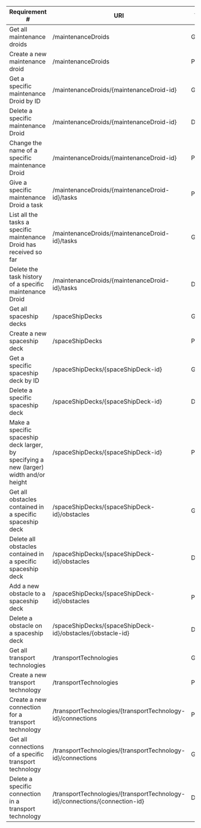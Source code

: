 |Requirement # | URI | VERB |
|---|---|---|
| Get all maintenance droids | /maintenanceDroids | GET |                                                                      
| Create a new maintenance droid | /maintenanceDroids | POST |                                                                
| Get a specific maintenance Droid by ID | /maintenanceDroids/{maintenanceDroid-id}| GET |                                                          
| Delete a specific maintenance Droid | /maintenanceDroids/{maintenanceDroid-id} | DELETE |                                                          
| Change the name of a specific maintenance Droid | /maintenanceDroids/{maintenanceDroid-id}| PATCH |                                              
| Give a specific maintenance Droid a task | /maintenanceDroids/{maintenanceDroid-id}/tasks | POST |                                        
| List all the tasks a specific maintenance Droid has received so far | /maintenanceDroids/{maintenanceDroid-id}/tasks | GET |                       
| Delete the task history of a specific maintenance Droid | /maintenanceDroids/{maintenanceDroid-id}/tasks| DELETE |                                   
| Get all spaceship decks | /spaceShipDecks | GET |                                                               
| Create a new spaceship deck | /spaceShipDecks | POST |                                                            
| Get a specific spaceship deck by ID | /spaceShipDecks/{spaceShipDeck-id} | GET |                                                   
| Delete a specific spaceship deck | /spaceShipDecks/{spaceShipDeck-id}| DELETE |                                                     
| Make a specific spaceship deck larger, by specifying a new (larger) width and/or height | /spaceShipDecks/{spaceShipDeck-id} | PATCH |
| Get all obstacles contained in a specific spaceship deck | /spaceShipDecks/{spaceShipDeck-id}/obstacles| GET |                                  
| Delete all obstacles contained in a specific spaceship deck | /spaceShipDecks/{spaceShipDeck-id}/obstacles | DELETE |                           
| Add a new obstacle to a spaceship deck | /spaceShipDecks/{spaceShipDeck-id}/obstacles |POST |                                                
| Delete a obstacle on a spaceship deck| /spaceShipDecks/{spaceShipDeck-id}/obstacles/{obstacle-id} | DELETE |                                                   
| Get all transport technologies | /transportTechnologies | GET |                                                           
| Create a new transport technology | /transportTechnologies | POST |                                                       
| Create a new connection for a transport technology | /transportTechnologies/{transportTechnology-id}/connections | POST |                                  
| Get all connections of a specific transport technology | /transportTechnologies/{transportTechnology-id}/connections |GET |                                  
| Delete a specific connection in a transport technology| /transportTechnologies/{transportTechnology-id}/connections/{connection-id} | DELETE |                                   